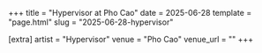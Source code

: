 +++
title = "Hypervisor at Pho Cao"
date = 2025-06-28
template = "page.html"
slug = "2025-06-28-hypervisor"

[extra]
artist = "Hypervisor"
venue = "Pho Cao"
venue_url = ""
+++
